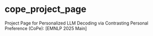 # cope_project_page
Project Page for Personalized LLM Decoding via Contrasting Personal Preference (CoPe): [EMNLP 2025 Main]
